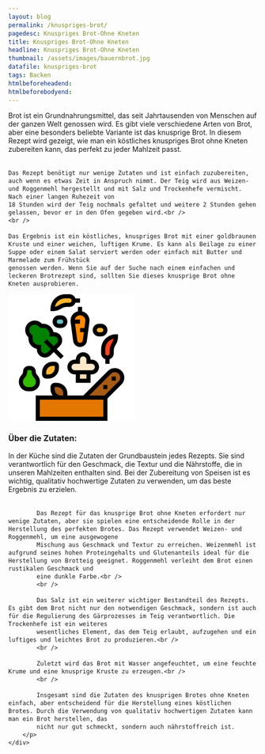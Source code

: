 ```yaml
---
layout: blog
permalink: /knuspriges-brot/
pagedesc: Knuspriges Brot-Ohne Kneten
title: Knuspriges Brot-Ohne Kneten
headline: Knuspriges Brot-Ohne Kneten
thumbnail: /assets/images/bauernbrot.jpg
datafile: knuspriges-brot
tags: Backen
htmlbeforeheadend:
htmlbeforebodyend:
---
```

<!-- Einleitungstext -->
<p>
    Brot ist ein Grundnahrungsmittel, das seit Jahrtausenden von Menschen auf der ganzen Welt genossen wird. Es gibt viele verschiedene Arten von Brot, aber eine besonders beliebte Variante ist das knusprige Brot. In diesem Rezept wird
    gezeigt, wie man ein köstliches knuspriges Brot ohne Kneten zubereiten kann, das perfekt zu jeder Mahlzeit passt.<br />
    <br />

    Das Rezept benötigt nur wenige Zutaten und ist einfach zuzubereiten, auch wenn es etwas Zeit in Anspruch nimmt. Der Teig wird aus Weizen- und Roggenmehl hergestellt und mit Salz und Trockenhefe vermischt. Nach einer langen Ruhezeit von
    18 Stunden wird der Teig nochmals gefaltet und weitere 2 Stunden gehen gelassen, bevor er in den Ofen gegeben wird.<br />
    <br />

    Das Ergebnis ist ein köstliches, knuspriges Brot mit einer goldbraunen Kruste und einer weichen, luftigen Krume. Es kann als Beilage zu einer Suppe oder einem Salat serviert werden oder einfach mit Butter und Marmelade zum Frühstück
    genossen werden. Wenn Sie auf der Suche nach einem einfachen und leckeren Brotrezept sind, sollten Sie dieses knusprige Brot ohne Kneten ausprobieren.
</p>

<!-- Zutaten> -->
<div class="row" style="margin-bottom: 20px;">
    <div class="col-12 col-lg-4">
        <img src="/assets/images/zutaten.png" alt="Zutaten" />
    </div>
    <div class="col-12 col-lg">
        <h3>Über die Zutaten:</h3>
        <p>
            In der Küche sind die Zutaten der Grundbaustein jedes Rezepts. Sie sind verantwortlich für den Geschmack, die Textur und die Nährstoffe, die in unseren Mahlzeiten enthalten sind. Bei der Zubereitung von Speisen ist es wichtig,
            qualitativ hochwertige Zutaten zu verwenden, um das beste Ergebnis zu erzielen.<br />
            <br />

            Das Rezept für das knusprige Brot ohne Kneten erfordert nur wenige Zutaten, aber sie spielen eine entscheidende Rolle in der Herstellung des perfekten Brotes. Das Rezept verwendet Weizen- und Roggenmehl, um eine ausgewogene
            Mischung aus Geschmack und Textur zu erreichen. Weizenmehl ist aufgrund seines hohen Proteingehalts und Glutenanteils ideal für die Herstellung von Brotteig geeignet. Roggenmehl verleiht dem Brot einen rustikalen Geschmack und
            eine dunkle Farbe.<br />
            <br />

            Das Salz ist ein weiterer wichtiger Bestandteil des Rezepts. Es gibt dem Brot nicht nur den notwendigen Geschmack, sondern ist auch für die Regulierung des Gärprozesses im Teig verantwortlich. Die Trockenhefe ist ein weiteres
            wesentliches Element, das dem Teig erlaubt, aufzugehen und ein luftiges und leichtes Brot zu produzieren.<br />
            <br />

            Zuletzt wird das Brot mit Wasser angefeuchtet, um eine feuchte Krume und eine knusprige Kruste zu erzeugen.<br />
            <br />

            Insgesamt sind die Zutaten des knusprigen Brotes ohne Kneten einfach, aber entscheidend für die Herstellung eines köstlichen Brotes. Durch die Verwendung von qualitativ hochwertigen Zutaten kann man ein Brot herstellen, das
            nicht nur gut schmeckt, sondern auch nährstoffreich ist.
        </p>
    </div>
</div>
